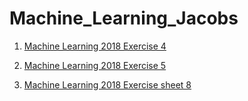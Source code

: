 # Machine_Learning_Jacobs

1. [Machine Learning 2018 Exercise 4](http://minds.jacobs-university.de/sites/default/files/uploads/teaching/MLSpring2018/exercise4_MLSpring2018.pdf)

2. [Machine Learning 2018 Exercise 5](http://minds.jacobs-university.de/sites/default/files/uploads/teaching/MLSpring2018/exercise5_MLSpring2018.pdf)

3. [Machine Learning 2018 Exercise sheet 8](http://minds.jacobs-university.de/sites/default/files/uploads/teaching/MLSpring2018/exercise8_MLSpring2018.pdf)